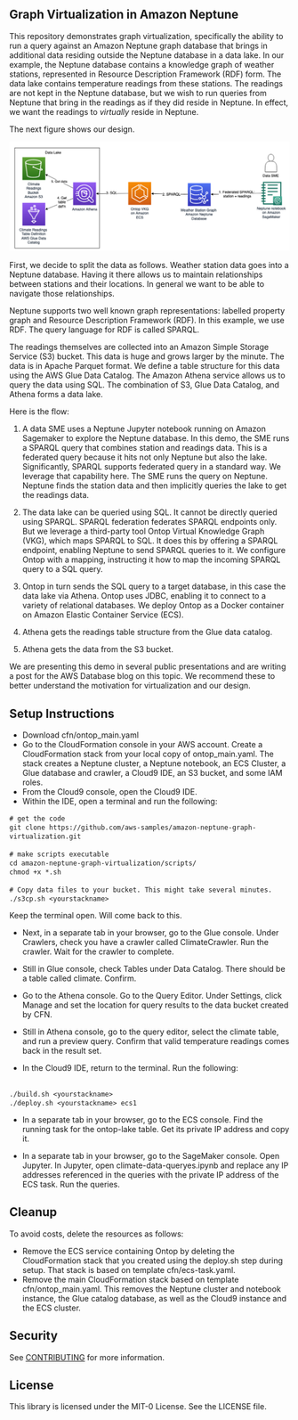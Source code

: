 ## Graph Virtualization in Amazon Neptune
This repository demonstrates graph virtualization, specifically the ability to run a query against an Amazon Neptune graph database that brings in additional data residing outside the Neptune database in a data lake. In our example, the Neptune database contains a knowledge graph of weather stations, represented in Resource Description Framework (RDF) form. The data lake contains temperature readings from these stations. The readings are not kept in the Neptune database, but we wish to run queries from Neptune that bring in the readings as if they did reside in Neptune. In effect, we want the readings to *virtually* reside in Neptune. 

The next figure shows our design.

![Design Flow](images/nep2lake_design_flow.png)

First, we decide to split the data as follows. Weather station data goes into a Neptune database. Having it there allows us to maintain relationships between stations and their locations. In general we want to be able to navigate those relationships. 

Neptune supports two well known graph representations: labelled property graph and Resource Description Framework (RDF). In this example, we use RDF. The query language for RDF is called SPARQL.

The readings themselves are collected into an Amazon Simple Storage Service (S3) bucket. This data is huge and grows larger by the minute. The data is in Apache Parquet format. We define a table structure for this data using the AWS Glue Data Catalog. The Amazon Athena service allows us to query the data using SQL. The combination of S3, Glue Data Catalog, and Athena forms a data lake.

Here is the flow:

1. A data SME uses a Neptune Jupyter notebook running on Amazon Sagemaker to explore the Neptune database. In this demo, the SME runs a SPARQL query that combines station and readings data. This is a federated query because it hits not only Neptune but also the lake. Significantly, SPARQL supports federated query in a standard way. We leverage that capability here. The SME runs the query on Neptune. Neptune finds the station data and then implicitly queries the lake to get the readings data. 

2. The data lake can be queried using SQL. It cannot be directly queried using SPARQL. SPARQL federation federates SPARQL endpoints only. But we leverage a third-party tool Ontop Virtual Knowledge Graph (VKG), which maps SPARQL to SQL. It does this by offering a SPARQL endpoint, enabling Neptune to send SPARQL queries to it. We configure Ontop with a mapping, instructing it how to map the incoming SPARQL query to a SQL query.
   
3. Ontop  in turn sends the SQL query to a target database, in this case the data lake via Athena. Ontop uses JDBC, enabling it to connect to a variety of relational databases. We deploy Ontop as a Docker container on Amazon Elastic Container Service (ECS).

4. Athena gets the readings table structure from the Glue data catalog.
5. Athena gets the data from the S3 bucket. 

We are presenting this demo in several public presentations and are writing a post for the AWS Database blog on this topic. We recommend these to better understand the motivation for virtualization and our design.

## Setup Instructions
- Download cfn/ontop_main.yaml
- Go to the CloudFormation console in your AWS account. Create a CloudFormation stack from your local copy of ontop_main.yaml. The stack creates a Neptune cluster, a Neptune notebook, an ECS Cluster, a Glue database and crawler, a Cloud9 IDE, an S3 bucket, and some IAM roles.
- From the Cloud9 console, open the Cloud9 IDE.
- Within the IDE, open a terminal and run the following:

```
# get the code
git clone https://github.com/aws-samples/amazon-neptune-graph-virtualization.git

# make scripts executable
cd amazon-neptune-graph-virtualization/scripts/
chmod +x *.sh

# Copy data files to your bucket. This might take several minutes.
./s3cp.sh <yourstackname>
```

Keep the terminal open. Will come back to this.

- Next, in a separate tab in your browser, go to the Glue console. Under Crawlers, check you have a crawler called ClimateCrawler. Run the crawler. Wait for the crawler to complete.

- Still in Glue console, check Tables under Data Catalog. There should be a table called climate. Confirm.

- Go to the Athena console. Go to the Query Editor. Under Settings, click Manage and set the location for query results to the data bucket created by CFN.

- Still in Athena console, go to the query editor, select the climate table, and run a preview query. Confirm that valid temperature readings comes back in the result set.

- In the Cloud9 IDE, return to the terminal. Run the following:
```

./build.sh <yourstackname>
./deploy.sh <yourstackname> ecs1
```

- In a separate tab in your browser, go to the ECS console. Find the running task for the ontop-lake table. Get its private IP address and copy it.

- In a separate tab in your browser, go to the SageMaker console. Open Jupyter. In Jupyter, open climate-data-queryes.ipynb and replace any IP addresses referenced in the queries with the private IP address of the ECS task. Run the queries. 

## Cleanup
To avoid costs, delete the resources as follows:

- Remove the ECS service containing Ontop by deleting the CloudFormation stack that you created using the deploy.sh step during setup. That stack is based on template cfn/ecs-task.yaml.
- Remove the main CloudFormation stack based on template cfn/ontop_main.yaml. This removes the Neptune cluster and notebook instance, the Glue catalog database, as well as the Cloud9 instance and the ECS cluster.

## Security

See [CONTRIBUTING](CONTRIBUTING.md#security-issue-notifications) for more information.

## License

This library is licensed under the MIT-0 License. See the LICENSE file.

